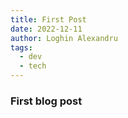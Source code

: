 ```yaml
---
title: First Post
date: 2022-12-11
author: Loghin Alexandru
tags:
  - dev
  - tech
---
```


### First blog post